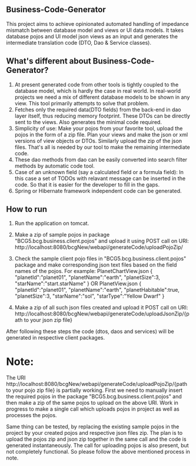 ## Business-Code-Generator
This project aims to achieve opinionated automated handling of impedance mismatch between database model and views or UI data models. It takes database pojos and UI model json views as an input and generates the intermediate translation code (DTO, Dao & Service classes).

## What's different about Business-Code-Generator?
1. At present generated code from other tools is tightly coupled to the database model, which is hardly the case in real world. In real-world projects we need a mix of different database models to be shown in any view. This tool primarily attempts to solve that problem.
2. Fetches only the required data(DTO fields) from the back-end in dao layer itself, thus reducing memory footprint. These DTOs can be directly sent to the views. Also generates the minimal code required.
3. Simplicity of use: Make your pojos from your favorite tool, upload the pojos in the form of a zip file. Plan your views and make the json or xml versions of view objects or DTOs. Similarly upload the zip of the json files. That's all is needed by our tool to make the remaining intermediate code.
4. These dao methods from dao can be easily converted into search filter methods by automatic code tool.
5. Case of an unknown field (say a calculated field or a formula field): In this case a set of TODOs with relavant message can be inserted in the code. So that it is easier for the developer to fill in the gaps.
6. Spring or Hibernate framework independent code can be generated.

## How to run
1. Run the application on tomcat. 
2. Make a zip of sample pojos in package "BCG5.bcg.business.client.pojos" and upload it using POST call on URI: http://localhost:8080/bcgNew/webapi/generateCode/uploadPojoZip/<path to your pojo zip file>
3. Check the sample client pojo files in "BCG5.bcg.business.client.pojos" package and make corresponding json text files based on the field names of the pojos. For example: 
    PlanetChartView.json
    {
    "planetId":"planet01",
    "planetName":"earth",
    "planetSize":3,
    "starName":"start.starName"
    }
    OR
    PlanetView.json
    {
    "planetId":"planet01",
    "planetName":"earth",
    "planetHabitable":true,
    "planetSize":3,
    "starName":"sol",
    "starType":"Yellow Dwarf"
    }

4. Make a zip of all such json files created and upload it  POST call on URI: http://localhost:8080/bcgNew/webapi/generateCode/uploadJsonZip/{path to your json zip file}

After following these steps the code (dtos, daos and services) will be generated in respective client packages.

# Note: 
The URI http://localhost:8080/bcgNew/webapi/generateCode/uploadPojoZip/{path to your pojo zip file} is partially working. First we need to manually insert the required pojos in the package "BCG5.bcg.business.client.pojos" and then make a zip of the same pojos to upload on the above URI. Work in progress to make a single call which uploads pojos in project as well as processes the pojos.

Same thing can be tested, by replacing the existing sample pojos in the project by your created pojos and respective json files zip. The plan is to upload the pojos zip and json zip together in the same call and the code is generated instantaneously. The call for uploading pojos is also present, but not completely functional. So please follow the above mentioned process in note.

